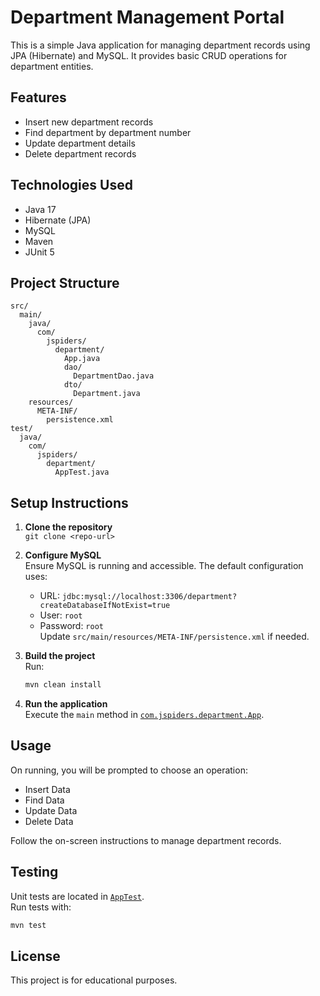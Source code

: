 # Department Management Portal

This is a simple Java application for managing department records using JPA (Hibernate) and MySQL. It provides basic CRUD operations for department entities.

## Features

- Insert new department records
- Find department by department number
- Update department details
- Delete department records

## Technologies Used

- Java 17
- Hibernate (JPA)
- MySQL
- Maven
- JUnit 5

## Project Structure

```
src/
  main/
    java/
      com/
        jspiders/
          department/
            App.java
            dao/
              DepartmentDao.java
            dto/
              Department.java
    resources/
      META-INF/
        persistence.xml
test/
  java/
    com/
      jspiders/
        department/
          AppTest.java
```

## Setup Instructions

1. **Clone the repository**  
   `git clone <repo-url>`

2. **Configure MySQL**  
   Ensure MySQL is running and accessible. The default configuration uses:
   - URL: `jdbc:mysql://localhost:3306/department?createDatabaseIfNotExist=true`
   - User: `root`
   - Password: `root`  
   Update `src/main/resources/META-INF/persistence.xml` if needed.

3. **Build the project**  
   Run:
   ```sh
   mvn clean install
   ```

4. **Run the application**  
   Execute the `main` method in [`com.jspiders.department.App`](src/main/java/com/jspiders/department/App.java).

## Usage

On running, you will be prompted to choose an operation:
- Insert Data
- Find Data
- Update Data
- Delete Data

Follow the on-screen instructions to manage department records.

## Testing

Unit tests are located in [`AppTest`](src/test/java/com/jspiders/department/AppTest.java).  
Run tests with:
```sh
mvn test
```

## License

This project is for educational purposes.
